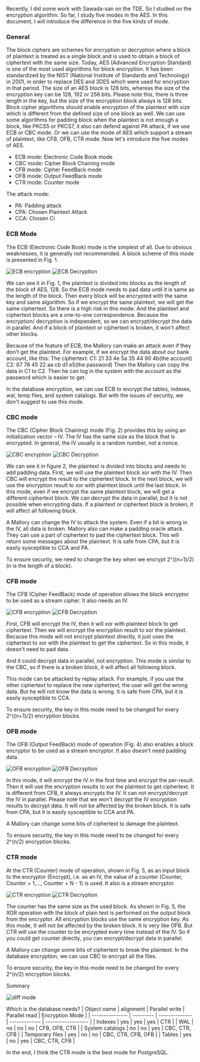 Recently, I did some work with Sawada-san on the TDE. So I studied on the encryption algorithm.
So far, I study five modes in the AES. In this document, I will introduce the difference in the five kinds of mode.

### General
The block ciphers are schemes for encryption or decryption where a block of plaintext is treated as a single block and is used to obtain a block of ciphertext with the same size.
Today, AES (Advanced Encryption Standard) is one of the most used algorithms for block encryption. It has been standardized by the NIST (National Institute of Standards and Technology) in 2001,
in order to replace DES and 3DES which were used for encryption in that period.
The size of an AES block is 128 bits, whereas the size of the encryption key can be 128, 192 or 256 bits.
Please note this, there is three length in the key, but the size of the encryption block always is 128 bits.
Block cipher algorithms should enable encryption of the plaintext with size which is different from the defined size of one block as well. We can use some algorithms for padding block when the plaintext is not enough a block, like PKCS5 or PKCS7, it also can defend against PA attack, if we use ECB or CBC mode. Or we can use the mode of AES which support a stream of plaintext, like CFB, OFB, CTR mode.
Now let's introduce the five modes of AES.
* ECB mode: Electronic Code Book mode
* CBC mode: Cipher Block Chaining mode
* CFB mode: Cipher FeedBack mode
* OFB mode: Output FeedBack mode
* CTR mode: Counter mode

The attack mode:
*  PA: Padding attack
*  CPA: Chosen Plaintext Attack
*  CCA: Chosen Ci

### ECB Mode
The ECB (Electronic Code Book) mode is the simplest of all. Due to obvious weaknesses, it is generally not recommended.
A block scheme of this mode is presented in Fig. 1.

![ECB encryption](/assets/ECB%20encryption.png)
![ECB Decryption](/assets/ECB%20Decryption.png)

We can see it in Fig. 1, the plaintext is divided into blocks as the length of the block of AES, 128.
So the ECB mode needs to pad data until it is same as the length of the block.
Then every block will be encrypted with the same key and same algorithm.
So if we encrypt the same plaintext, we will get the same ciphertext.
So there is a high risk in this mode. And the plaintext and ciphertext blocks are a one-to-one correspondence.
Because the encryption/ decryption is independent, so we can encrypt/decrypt the data in parallel.
And if a block of plaintext or ciphertext is broken, it won't affect other blocks.

Because of the feature of ECB, the Mallory can make an attack even if they don't get the plaintext.
For example, if we encrypt the data about our bank account, like this:
The ciphertext:
C1: 21 33 4e 5a 35 44 90 4b(the account)
C2: 67 78 45 22 aa cb d1 e5(the password)
Then the Mallory can copy the data in C1 to C2. Then he can log in the system with the account as the password which is easier to get.

In the database encryption, we can use ECB to encrypt the tables, indexes, wal, temp files, and system catalogs.
But with the issues of security, we don't suggest to use this mode.

### CBC mode
The CBC (Cipher Block Chaining) mode (Fig. 2) provides this by using an initialization vector – IV.
The IV has the same size as the block that is encrypted. In general, the IV usually is a random number, not a nonce.

![CBC encryption](/assets/CBC%20encryption.png)
![CBC Decryption](/assets/CBC%20Decryption.png)

We can see it in figure 2, the plaintext is divided into blocks and needs to add padding data.
First, we will use the plaintext block xor with the IV. Then CBC will encrypt the result to the ciphertext block.
In the next block, we will use the encryption result to xor with plaintext block until the last block.
In this mode, even if we encrypt the same plaintext block, we will get a different ciphertext block.
We can decrypt the data in parallel, but it is not possible when encrypting data.
If a plaintext or ciphertext block is broken, it will affect all following block.

A Mallory can change the IV to attack the system. Even if a bit is wrong in the IV, all data is broken.
Mallory also can make a padding oracle attack. They can use a part of ciphertext to pad the ciphertext block.
This will return some messages about the plaintext.
It is safe from CPA, but it is easily sysceptible to CCA and PA.

To ensure security, we need to change the key when we encrypt 2^((n+1)/2)(n is the length of a block).

### CFB mode
The CFB (Cipher FeedBack) mode of operation allows the block encryptor to be used as a stream cipher. It also needs an IV.

![CFB encryption](/assets/CFB%20encryption.png)
![CFB Decryption](/assets/CFB%20Decryption.png)

First, CFB will encrypt the IV, then it will xor with plaintext block to get ciphertext. Then we will encrypt the encryption result to xor the plaintext.
Because this mode will not encrypt plaintext directly, it just uses the ciphertext to xor with the plaintext to get the ciphertext. So in this mode, it doesn't need to pad data.

And it could decrypt data in parallel, not encryption.
This mode is similar to the CBC, so if there is a broken block, it will affect all following block.

This mode can be attacked by replay attack. For example, if you use the other ciphertext to replace the new ciphertext, the user will get the wrong data.
But he will not know the data is wrong.
It is safe from CPA, but it is easily sysceptible to CCA.

To ensure security, the key in this mode need to be changed for every  2^((n+1)/2) encryption blocks.

### OFB mode
The OFB (Output FeedBack) mode of operation (Fig. 4) also enables a block encryptor to be used as a stream encryptor.
It also doesn't need padding data.

![OFB encryption](/assets/OFB%20encryption.png)
![OFB Decryption](/assets/OFB%20Decryption.png)

In this mode, it will encrypt the IV in the first time and encrypt the per-result.  Then it will use the encryption results to xor the plaintext to get ciphertext.
It is different from CFB, it always encrypts the IV. It can not encrypt/decrypt the IV in parallel.
Please note that we won't decrypt the IV encryption results to decrypt data.
It will not be affected by the broken block.
It is safe from CPA, but it is easily sysceptible to CCA and PA.

A Mallory can change some bits of ciphertext to damage the plaintext.

To ensure security, the key in this mode need to be changed for every  2^(n/2) encryption blocks.

### CTR mode
At the CTR (Counter) mode of operation, shown in Fig. 5, as an input block to the encryptor (Encrypt), i.e. as an IV, the value of a counter (Counter, Counter + 1,…, Counter + N - 1) is used. It also is a stream encryptor.

![CTR encryption](/assets/CTR%20encryption.png)
![CTR Decryption](/assets/CTR%20Decryption.png)

The counter has the same size as the used block. As shown in Fig. 5, the XOR operation with the block of plain text is performed on the output block from the encryptor. All encryption blocks use the same encryption key.
As this mode,  It will not be affected by the broken block.
It is very like OFB. But CTR will use the counter to be encrypted every time instead of the IV.
So if you could get counter directly, you can encrypt/decrypt data in parallel.

A Mallory can change some bits of ciphertext to break the plaintext.
In the database encryption, we can use CBC to encrypt all the files.

To ensure security, the key in this mode need to be changed for every  2^(n/2) encryption blocks.

Summary

![diff mode](/assets/diff%20mode_sgplwzari.png)

Which is the database needs?
| Object name     | alignment | Parallel write | Parallel read | Encryption Mode    |
| --------------- | --------- | -------------- | ------------- | ------------------ |
| Indexes         | yes       | yes            | yes           | CTR                |
| WAL             | no        | no             | no            | CFB, OFB, CTR      |
| System catalogs | no        | no             | yes           | CBC, CTR, CFB      |
| Temporary files | yes       | no             | no            | CBC, CTR, CFB, OFB |
| Tables | yes | no | yes | CBC, CTR, CFB |

In the end, I think the CTR mode is the best mode for PostgreSQL.
